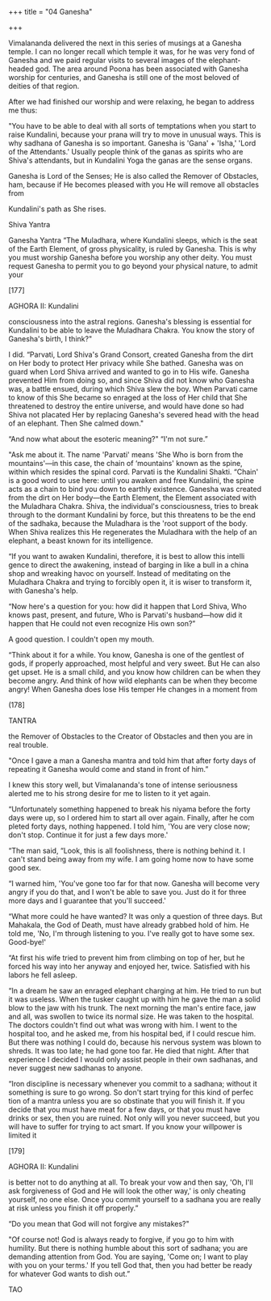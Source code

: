 +++
title = "04 Ganesha"

+++

Vimalananda delivered the next in this series of musings at a Ganesha temple. I can no longer recall which temple it was, for he was very fond of Ganesha and we paid regular visits to several images of the elephant-headed god. The area around Poona has been associated with Ganesha worship for centuries, and Ganesha is still one of the most beloved of deities of that region. 

After we had finished our worship and were relaxing, he began to address me thus: 

"You have to be able to deal with all sorts of temptations when you start to raise Kundalini, because your prana will try to move in unusual ways. This is why sadhana of Ganesha is so important. Ganesha is 'Gana' + 'Isha,' 'Lord of the Attendants.' Usually people think of the ganas as spirits who are Shiva's attendants, but in Kundalini Yoga the ganas are the sense organs. 

Ganesha is Lord of the Senses; He is also called the Remover of Obstacles, ham, because if He becomes pleased with you He will remove all obstacles from 

Kundalini's path as She rises. 

Shiva Yantra 

Ganesha Yantra “The Muladhara, where Kundalini sleeps, which is the seat of the Earth Element, of gross physicality, is ruled by Ganesha. This is why you must worship Ganesha before you worship any other deity. You must request Ganesha to permit you to go beyond your physical nature, to admit your 

[177] 

AGHORA II: Kundalini 

consciousness into the astral regions. Ganesha's blessing is essential for Kundalini to be able to leave the Muladhara Chakra. You know the story of Ganesha's birth, I think?" 

I did. “Parvati, Lord Shiva's Grand Consort, created Ganesha from the dirt on Her body to protect Her privacy while She bathed. Ganesha was on guard when Lord Shiva arrived and wanted to go in to His wife. Ganesha prevented Him from doing so, and since Shiva did not know who Ganesha was, a battle ensued, during which Shiva slew the boy. When Parvati came to know of this She became so enraged at the loss of Her child that She threatened to destroy the entire universe, and would have done so had Shiva not placated Her by replacing Ganesha's severed head with the head of an elephant. Then She calmed down." 

“And now what about the esoteric meaning?" “I'm not sure.” 

"Ask me about it. The name 'Parvati' means 'She Who is born from the mountains'—in this case, the chain of ‘mountains' known as the spine, within which resides the spinal cord. Parvati is the Kundalini Shakti. “Chain' is a good word to use here: until you awaken and free Kundalini, the spine acts as a chain to bind you down to earthly existence. Ganesha was created from the dirt on Her body—the Earth Element, the Element associated with the Muladhara Chakra. Shiva, the individual's consciousness, tries to break through to the dormant Kundalini by force, but this threatens to be the end of the sadhaka, because the Muladhara is the 'root support of the body. When Shiva realizes this He regenerates the Muladhara with the help of an elephant, a beast known for its intelligence. 

“If you want to awaken Kundalini, therefore, it is best to allow this intelli gence to direct the awakening, instead of barging in like a bull in a china shop and wreaking havoc on yourself. Instead of meditating on the Muladhara Chakra and trying to forcibly open it, it is wiser to transform it, with Ganesha's help. 

“Now here's a question for you: how did it happen that Lord Shiva, Who knows past, present, and future, Who is Parvati's husband—how did it happen that He could not even recognize His own son?” 

A good question. I couldn't open my mouth. 

“Think about it for a while. You know, Ganesha is one of the gentlest of gods, if properly approached, most helpful and very sweet. But He can also get upset. He is a small child, and you know how children can be when they become angry. And think of how wild elephants can be when they become angry! When Ganesha does lose His temper He changes in a moment from 

(178] 

TANTRA 

the Remover of Obstacles to the Creator of Obstacles and then you are in real trouble. 

"Once I gave a man a Ganesha mantra and told him that after forty days of repeating it Ganesha would come and stand in front of him.” 

I knew this story well, but Vimalananda's tone of intense seriousness alerted me to his strong desire for me to listen to it yet again. 

“Unfortunately something happened to break his niyama before the forty days were up, so I ordered him to start all over again. Finally, after he com pleted forty days, nothing happened. I told him, 'You are very close now; don't stop. Continue it for just a few days more.' 

“The man said, “Look, this is all foolishness, there is nothing behind it. I can't stand being away from my wife. I am going home now to have some good sex. 

“I warned him, 'You've gone too far for that now. Ganesha will become very angry if you do that, and I won't be able to save you. Just do it for three more days and I guarantee that you'll succeed.' 

“What more could he have wanted? It was only a question of three days. But Mahakala, the God of Death, must have already grabbed hold of him. He told me, 'No, I'm through listening to you. I've really got to have some sex. Good-bye!' 

“At first his wife tried to prevent him from climbing on top of her, but he forced his way into her anyway and enjoyed her, twice. Satisfied with his labors he fell asleep. 

“In a dream he saw an enraged elephant charging at him. He tried to run but it was useless. When the tusker caught up with him he gave the man a solid blow to the jaw with his trunk. The next morning the man's entire face, jaw and all, was swollen to twice its normal size. He was taken to the hospital. The doctors couldn't find out what was wrong with him. I went to the hospital too, and he asked me, from his hospital bed, if I could rescue him. But there was nothing I could do, because his nervous system was blown to shreds. It was too late; he had gone too far. He died that night. After that experience I decided I would only assist people in their own sadhanas, and never suggest new sadhanas to anyone. 

“Iron discipline is necessary whenever you commit to a sadhana; without it something is sure to go wrong. So don't start trying for this kind of perfec tion of a mantra unless you are so obstinate that you will finish it. If you decide that you must have meat for a few days, or that you must have drinks or sex, then you are ruined. Not only will you never succeed, but you will have to suffer for trying to act smart. If you know your willpower is limited it 

[179] 

AGHORA II: Kundalini 

is better not to do anything at all. To break your vow and then say, 'Oh, I'll ask forgiveness of God and He will look the other way,' is only cheating yourself, no one else. Once you commit yourself to a sadhana you are really at risk unless you finish it off properly.” 

“Do you mean that God will not forgive any mistakes?" 

"Of course not! God is always ready to forgive, if you go to him with humility. But there is nothing humble about this sort of sadhana; you are demanding attention from God. You are saying, 'Come on; I want to play with you on your terms.' If you tell God that, then you had better be ready for whatever God wants to dish out.” 

TAO 